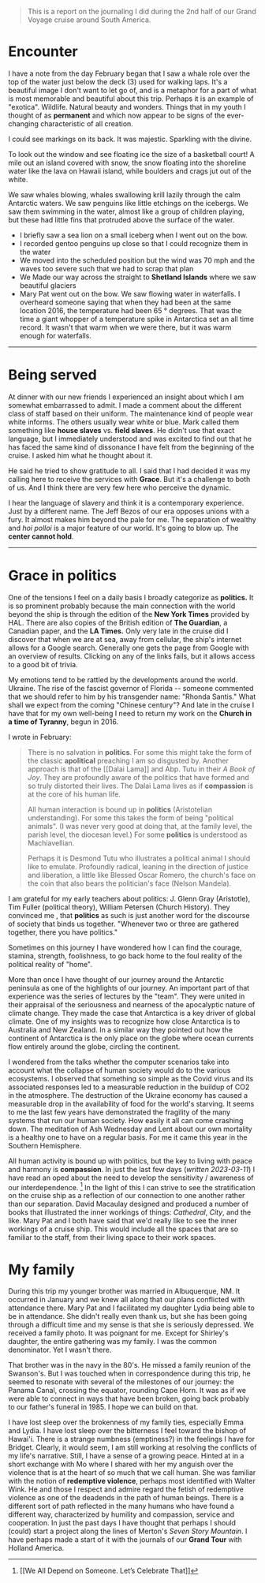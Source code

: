 > This is a report on the journaling I did during the 2nd half of our Grand Voyage cruise around South America. 
# Encounter
I have a note from the day February began that I saw a whale role over the top of the water just below the deck (3) used for walking laps. It's a beautiful image I don't want to let go of, and is a metaphor for a part of what is most memorable and beautiful about this trip. Perhaps it is an example of "exotica". Wildlife. Natural beauty and wonders. Things that in my youth I thought of as **permanent** and which now appear to be signs of the ever-changing characteristic of all creation.

I could see markings on its back. It was majestic. Sparkling with the divine. 

To look out the window and see floating ice the size of a basketball court! A mile out an island covered with snow, the snow floating into the shoreline water like the lava on Hawaii island, while boulders and crags jut out of the white.

We saw whales blowing, whales swallowing krill lazily through the calm Antarctic waters. We saw penguins like little etchings on the icebergs. We saw them swimming in the water, almost like a group of children playing, but these had little fins that protruded above the surface of the water.

- I  briefly saw a sea lion on a small iceberg when I went out on the bow.
- I recorded gentoo penguins up close so that I could recognize them in the water
- We moved into the scheduled position but the wind was 70 mph and the waves too severe such that we had to scrap that plan
- We Made our way across the straight to **Shetland Islands** where we saw beautiful glaciers
- Mary Pat went out on the bow. We saw flowing water in waterfalls. I overheard someone saying that when they had been at the same location 2016, the temperature had been 65 ° degrees. That was the time a giant whopper of a temperature spike in Antarctica set an all time record. It wasn't that warm when we were there, but it was warm enough for waterfalls.
---
# Being served
At dinner with our new friends I experienced an insight about which I am somewhat embarrassed to admit. I made a comment about the different class of staff based on their uniform. The maintenance kind of people wear white informs. The others usually wear white or blue. Mark called them something like **house slaves** vs. **field slaves**. He didn't use that exact language, but I immediately understood and was excited to find out that he has faced the same kind of dissonance I have felt from the beginning of the cruise. I asked him what he thought about it. 

He said he tried to show gratitude to all. I said that I had decided it was my calling here to receive the services with **Grace**. But it's a challenge to both of us. And I think there are very few here who perceive the dynamic. 

I hear the language of slavery and think it is a contemporary experience. Just by a different name. The Jeff Bezos of our era opposes unions with a fury. It almost makes him beyond the pale for me. The separation of wealthy and *hoi polloi* is a major feature of our world. It's going to blow up. The **center cannot hold**. 

---
# Grace in politics
One of the tensions I feel on a daily basis I broadly categorize as **politics.** It is so prominent probably because the main connection with the world beyond the ship is through the edition of the **New York Times** provided by HAL. There are also copies of the British edition of **The Guardian**, a Canadian paper, and the **LA Times.** Only very late in the cruise did I discover that when we are at sea, away from cellular, the ship's internet allows for a Google search. Generally one gets the page from Google with an overview of results. Clicking on any of the links fails, but it allows access to a good bit of trivia.

My emotions tend to be rattled by the developments around the world. Ukraine. The rise of the fascist governor of Florida -- someone commented that we should refer to him by his transgender name: "Rhonda Santis." What shall we expect from the coming "Chinese century"? And late in the cruise I have that for my own well-being I need to return my work on the **Church in a time of Tyranny**, begun in 2016.

I wrote in February: 

> There is no salvation in **politics**. For some this might take the form of the classic **apolitical** preaching I am so disgusted by. Another approach is that of the [[Dalai Lama]] and Abp. Tutu in their *A Book of Joy*. They are profoundly aware of the politics that have formed and so truly distorted their lives. The Dalai Lama lives as if **compassion** is at the core of his human life.
> 
> All human interaction is bound up in **politics** (Aristotelian understanding). For some this takes the form of being "political animals". (I was never very good at doing that, at the family level, the parish level, the diocesan level.) For some **politics** is understood as Machiavellian. 
> 
> Perhaps it is Desmond Tutu who illustrates a political animal I should like to emulate. Profoundly radical, leaning in the direction of justice and liberation, a little like Blessed Oscar Romero, the church's face on the coin that also bears the politician's face (Nelson Mandela).

I am grateful for my early teachers about politics: J. Glenn Gray (Aristotle), Tim Fuller (political theory), William Petersen (Church History). They convinced me , that **politics** as such is just another word for the discourse of society that binds us together. "Whenever two or three are gathered together, there you have politics."

Sometimes on this journey I have wondered how I can find the courage, stamina, strength, foolishness, to go back home to the foul reality of the political reality of "home".

More than once I have thought of our journey around the Antarctic peninsula as one of the highlights of our journey. An important part of that experience was the series of lectures by the "team". They were united in their appraisal of the seriousness and nearness of the apocalyptic nature of climate change. They made the case that Antarctica is a key driver of global climate. One of my insights was to recognize how close Antarctica is to Australia and New Zealand. In a similar way they pointed out how the continent of Antarctica is the only place on the globe where ocean currents flow entirely around the globe, circling the continent. 

I wondered from the talks whether the computer scenarios take into account what the collapse of human society would do to the various ecosystems. I observed that something so simple as the Covid virus and its associated responses led to a measurable reduction in the buildup of CO2 in the atmosphere. The destruction of the Ukraine economy has caused a measurable drop in the availability of food for the world's starving. It seems to me the last few years have demonstrated the fragility of the many systems that run our human society. How easily it all can come crashing down. The meditation of Ash Wednesday and Lent about our own mortality is a healthy one to have on a regular basis. For me it came this year in the Southern Hemisphere. 

All human activity is bound up with politics, but the key to living with peace and harmony is **compassion**. In just the last few days (*written 2023-03-11*) I have read an oped about the need to develop the sensitivity / awareness of our interdependence. [^1] In the light of this I can strive to see the stratification on the cruise ship as a reflection of our connection to one another rather than our separation. David Macaulay designed and produced a number of books that illustrated the inner workings of things: *Cathedral*, *City*, and the like. Mary Pat and I both have said that we'd really like to see the inner workings of a cruise ship. This would include all the spaces that are so familiar to the staff, from their living space to their work spaces.
# My family
During this trip my younger brother was married in Albuquerque, NM. It occurred in January and we knew all along that our plans conflicted with attendance there. Mary Pat and I facilitated my daughter Lydia being able to be in attendance. She didn't really even thank us, but she has been going through a difficult time and my sense is that she is seriously depressed. We received a family photo. It was poignant for me. Except for Shirley's daughter, the entire gathering was my family. I was the common denominator. Yet I wasn't there. 

That brother was in the navy in the 80's. He missed a family reunion of the Swanson's. But I was touched when in correspondence during this trip, he seemed to resonate with several of the milestones of our journey: the Panama Canal, crossing the equator, rounding Cape Horn. It was as if we were able to connect in ways that have been broken, going back probably to our father's funeral in 1985. I hope we can build on that.

I have lost sleep over the brokenness of my family ties, especially Emma and Lydia. I have lost sleep over the bitterness I feel toward the bishop of Hawai'i. There is a strange numbness (emptiness?) in the feelings I have for Bridget. Clearly, it would seem, I am still working at resolving the conflicts of my life's narrative. Still, I have a sense of a growing peace. Hinted at in a short exchange with Mo where I shared with her my anguish over the violence that is at the heart of so much that we call human. She was familiar with the notion of **redemptive violence**, perhaps most identified with Walter Wink. He and those I respect and admire regard the fetish of redemptive violence as one of the deadends in the path of human beings. There is a different sort of path reflected in the many humans who have found a different way, characterized by humility and compassion, service and cooperation. In just the past days I have thought that perhaps I should (could) start a project along the lines of Merton's *Seven Story Mountain*. I have perhaps made a start of it with the journals of our **Grand Tour** with Holland America.



[^1]: [[We All Depend on Someone. Let’s Celebrate That]]